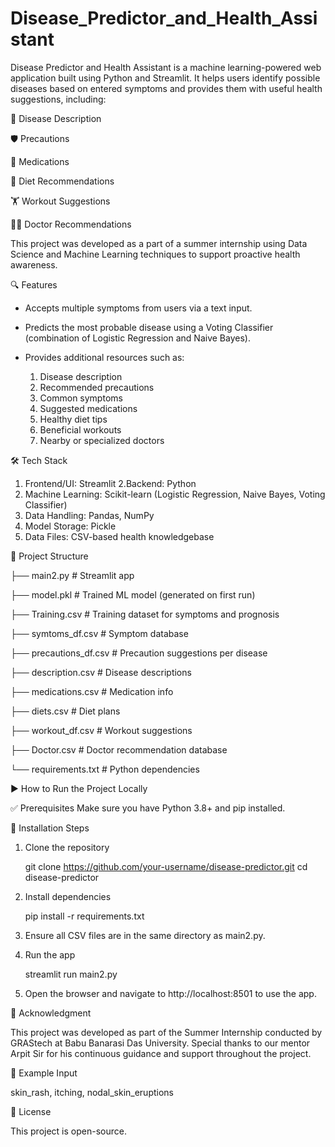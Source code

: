 # Disease_Predictor_and_Health_Assistant

Disease Predictor and Health Assistant is a machine learning-powered web application built using Python and Streamlit. It helps users identify possible diseases based on entered symptoms and provides them with useful health suggestions, including:

📖 Disease Description

🛡️ Precautions

💊 Medications

🥗 Diet Recommendations

🏋️ Workout Suggestions

👨‍⚕ Doctor Recommendations

This project was developed as a part of a summer internship using Data Science and Machine Learning techniques to support proactive health awareness.


🔍 Features

* Accepts multiple symptoms from users via a text input.
* Predicts the most probable disease using a Voting Classifier (combination of Logistic Regression and Naive Bayes).
* Provides additional resources such as:

   1. Disease description
   2. Recommended precautions
   3. Common symptoms
   4. Suggested medications
   5. Healthy diet tips
   6. Beneficial workouts
   7. Nearby or specialized doctors


🛠️ Tech Stack

1. Frontend/UI: Streamlit
2.Backend: Python
3. Machine Learning: Scikit-learn (Logistic Regression, Naive Bayes, Voting Classifier)
4. Data Handling: Pandas, NumPy
5. Model Storage: Pickle
6. Data Files: CSV-based health knowledgebase


📂 Project Structure

├── main2.py                   # Streamlit app

├── model.pkl                  # Trained ML model (generated on first run)

├── Training.csv               # Training dataset for symptoms and prognosis

├── symtoms_df.csv             # Symptom database

├── precautions_df.csv         # Precaution suggestions per disease

├── description.csv            # Disease descriptions

├── medications.csv            # Medication info

├── diets.csv                  # Diet plans

├── workout_df.csv             # Workout suggestions

├── Doctor.csv                 # Doctor recommendation database

└── requirements.txt           # Python dependencies


▶️ How to Run the Project Locally

✅ Prerequisites
Make sure you have Python 3.8+ and pip installed.

🔧 Installation Steps

  1. Clone the repository

        git clone https://github.com/your-username/disease-predictor.git
        cd disease-predictor

  2. Install dependencies

        pip install -r requirements.txt
   
  3. Ensure all CSV files are in the same directory as main2.py.

  4. Run the app

        streamlit run main2.py

  5. Open the browser and navigate to http://localhost:8501 to use the app.


🙏 Acknowledgment

This project was developed as part of the Summer Internship conducted by GRAStech at Babu Banarasi Das University.
Special thanks to our mentor Arpit Sir for his continuous guidance and support throughout the project.


📌 Example Input

skin_rash, itching, nodal_skin_eruptions


🔗 License

This project is open-source.
